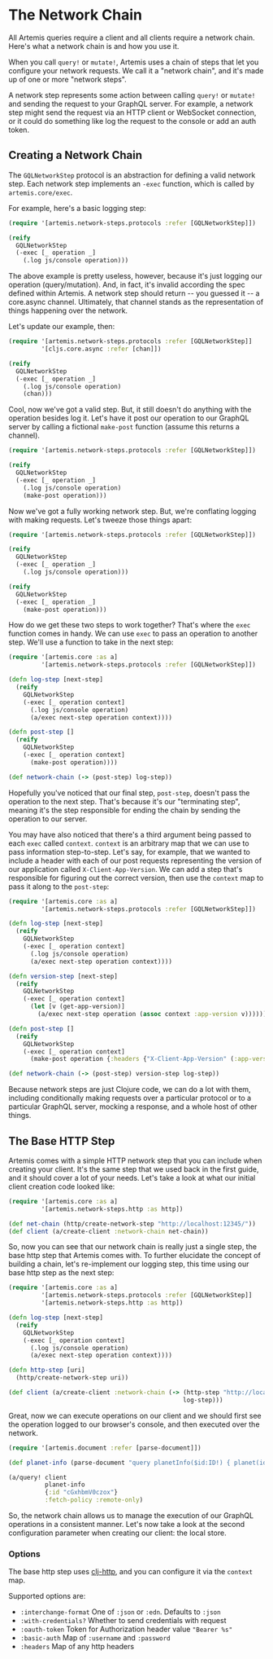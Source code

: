 # The Network Chain

All Artemis queries require a client and all clients require a network chain.
Here's what a network chain is and how you use it.

When you call `query!` or `mutate!`, Artemis uses a chain of steps that let you
configure your network requests. We call it a "network chain", and it's made up
of one or more "network steps".

A network step represents some action between calling `query!` or `mutate!` and
sending the request to your GraphQL server.  For example, a network step might
send the request via an HTTP client or WebSocket connection, or it could do
something like log the request to the console or add an auth token.

## Creating a Network Chain

The `GQLNetworkStep` protocol is an abstraction for defining a valid network
step. Each network step implements an `-exec` function, which is called by
`artemis.core/exec`.

For example, here's a basic logging step:

```clojure
(require '[artemis.network-steps.protocols :refer [GQLNetworkStep]])

(reify
  GQLNetworkStep
  (-exec [_ operation _]
    (.log js/console operation)))
```

The above example is pretty useless, however, because it's just logging our
operation (query/mutation). And, in fact, it's invalid according the spec
defined within Artemis. A network step should return -- you guessed it -- a
core.async channel. Ultimately, that channel stands as the representation of
things happening over the network.

Let's update our example, then:

```clojure
(require '[artemis.network-steps.protocols :refer [GQLNetworkStep]]
         '[cljs.core.async :refer [chan]])

(reify
  GQLNetworkStep
  (-exec [_ operation _]
    (.log js/console operation)
    (chan)))
```

Cool, now we've got a valid step. But, it still doesn't do anything with the
operation besides log it. Let's have it post our operation to our GraphQL
server by calling a fictional `make-post` function (assume this returns a
channel).

```clojure
(require '[artemis.network-steps.protocols :refer [GQLNetworkStep]])

(reify
  GQLNetworkStep
  (-exec [_ operation _]
    (.log js/console operation)
    (make-post operation)))
```

Now we've got a fully working network step. But, we're conflating logging with
making requests. Let's tweeze those things apart:

```clojure
(require '[artemis.network-steps.protocols :refer [GQLNetworkStep]])

(reify
  GQLNetworkStep
  (-exec [_ operation _]
    (.log js/console operation)))

(reify
  GQLNetworkStep
  (-exec [_ operation _]
    (make-post operation)))
```

How do we get these two steps to work together? That's where the `exec`
function comes in handy. We can use `exec` to pass an operation to another
step. We'll use a function to take in the next step:

```clojure
(require '[artemis.core :as a]
         '[artemis.network-steps.protocols :refer [GQLNetworkStep]])

(defn log-step [next-step]
  (reify
    GQLNetworkStep
    (-exec [_ operation context]
      (.log js/console operation)
      (a/exec next-step operation context))))

(defn post-step []
  (reify
    GQLNetworkStep
    (-exec [_ operation context]
      (make-post operation))))

(def network-chain (-> (post-step) log-step))
```

Hopefully you've noticed that our final step, `post-step`, doesn't pass the
operation to the next step. That's because it's our "terminating step", meaning
it's the step responsible for ending the chain by sending the operation to our
server.

You may have also noticed that there's a third argument being passed to each
`exec` called `context`. `context` is an arbitrary map that we can use to pass
information step-to-step. Let's say, for example, that we wanted to include a
header with each of our post requests representing the version of our
application called `X-Client-App-Version`. We can add a step that's responsible
for figuring out the correct version, then use the `context` map to pass it
along to the `post-step`:

```clojure
(require '[artemis.core :as a]
         '[artemis.network-steps.protocols :refer [GQLNetworkStep]])

(defn log-step [next-step]
  (reify
    GQLNetworkStep
    (-exec [_ operation context]
      (.log js/console operation)
      (a/exec next-step operation context))))

(defn version-step [next-step]
  (reify
    GQLNetworkStep
    (-exec [_ operation context]
      (let [v (get-app-version)]
        (a/exec next-step operation (assoc context :app-version v))))))

(defn post-step []
  (reify
    GQLNetworkStep
    (-exec [_ operation context]
      (make-post operation {:headers {"X-Client-App-Version" (:app-version v)}}))))

(def network-chain (-> (post-step) version-step log-step))
```

Because network steps are just Clojure code, we can do a lot with them,
including conditionally making requests over a particular protocol or to a
particular GraphQL server, mocking a response, and a whole host of other
things.

## The Base HTTP Step

Artemis comes with a simple HTTP network step that you can include when
creating your client. It's the same step that we used back in the first guide,
and it should cover a lot of your needs. Let's take a look at what our initial
client creation code looked like:

```clojure
(require '[artemis.core :as a]
         '[artemis.network-steps.http :as http])

(def net-chain (http/create-network-step "http://localhost:12345/"))
(def client (a/create-client :network-chain net-chain))
```

So, now you can see that our network chain is really just a single step, the
base http step that Artemis comes with. To further elucidate the concept of
building a chain, let's re-implement our logging step, this time using our
base http step as the next step:

```clojure
(require '[artemis.core :as a]
         '[artemis.network-steps.protocols :refer [GQLNetworkStep]]
         '[artemis.network-steps.http :as http])

(defn log-step [next-step]
  (reify
    GQLNetworkStep
    (-exec [_ operation context]
      (.log js/console operation)
      (a/exec next-step operation context))))

(defn http-step [uri]
  (http/create-network-step uri))

(def client (a/create-client :network-chain (-> (http-step "http://localhost:12345/")
                                                log-step)))
```
Great, now we can execute operations on our client and we should first see the
operation logged to our browser's console, and then executed over the network.

```clojure
(require '[artemis.document :refer [parse-document]])

(def planet-info (parse-document "query planetInfo($id:ID!) { planet(id:$id) { id name } }"))

(a/query! client
          planet-info
          {:id "cGxhbmV0czox"}
          :fetch-policy :remote-only)
```

So, the network chain allows us to manage the execution of our GraphQL
operations in a consistent manner. Let's now take a look at the second
configuration parameter when creating our client: the local store.

### Options

The base http step uses [clj-http](https://github.com/r0man/cljs-http), and you
can configure it via the `context` map.

Supported options are:

- `:interchange-format` One of `:json` or `:edn`. Defaults to `:json`
- `:with-credentials?` Whether to send credentials with request
- `:oauth-token` Token for Authorization header value `"Bearer %s"`
- `:basic-auth` Map of `:username` and `:password`
- `:headers` Map of any http headers
